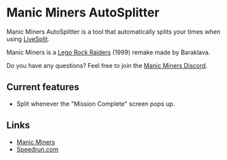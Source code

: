 # Manic Miners AutoSplitter

Manic Miners AutoSplitter is a tool that automatically splits your times when using [LiveSplit](http://livesplit.org/).

Manic Miners is a [Lego Rock Raiders](https://en.wikipedia.org/wiki/Lego_Rock_Raiders_(video_game)) (1999) remake made by Baraklava.

Do you have any questions? Feel free to join the [Manic Miners Discord](https://discord.com/channels/580269696369164299/1145630476137152523).

## Current features
- Split whenever the "Mission Complete" screen pops up.

## Links
- [Manic Miners](https://manicminers.baraklava.com/)
- [Speedrun.com](https://www.speedrun.com/nl-NL/Manic_Miners)
